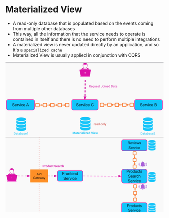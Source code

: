 # Materialized View

- A read-only database that is populated based on the events coming from multiple other databases
- This way, all the information that the service needs to operate is contained in itself and there is no need to perform multiple integrations
- A materialized view is never updated directly by an application, and so it's a `specialized cache`
- Materialized View is usually applied in conjunction with CQRS

![Materialized View](.images/materialized-view.png)
![CQRS + Materialized View](.images/cqrs+materialized-view.png)
